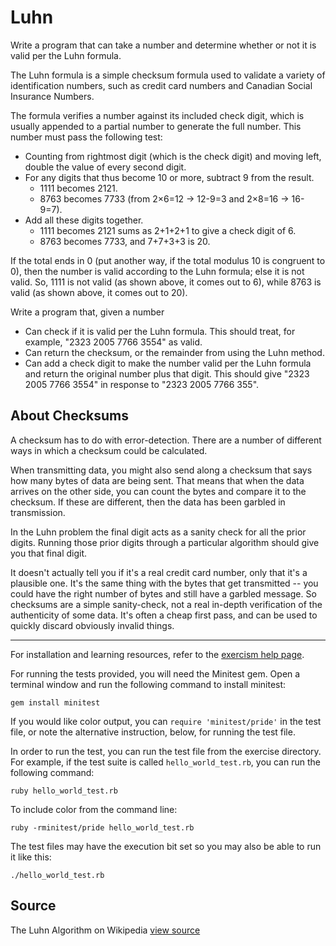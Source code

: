 # Luhn

Write a program that can take a number and determine whether or not it is valid per the Luhn formula.

The Luhn formula is a simple checksum formula used to validate a variety
of identification numbers, such as credit card numbers and Canadian
Social Insurance Numbers.

The formula verifies a number against its included check digit, which is
usually appended to a partial number to generate the full number. This
number must pass the following test:

- Counting from rightmost digit (which is the check digit) and moving
  left, double the value of every second digit.
- For any digits that thus become 10 or more, subtract 9 from the
  result.
  - 1111 becomes 2121.
  - 8763 becomes 7733 (from 2×6=12 → 12-9=3 and 2×8=16 → 16-9=7).
- Add all these digits together.
  - 1111 becomes 2121 sums as 2+1+2+1 to give a check digit of 6.
  - 8763 becomes 7733, and 7+7+3+3 is 20.

If the total ends in 0 (put another way, if the total modulus 10 is
congruent to 0), then the number is valid according to the Luhn formula;
else it is not valid. So, 1111 is not valid (as shown above, it comes
out to 6), while 8763 is valid (as shown above, it comes out to 20).

Write a program that, given a number

- Can check if it is valid per the Luhn formula. This should treat, for
  example, "2323 2005 7766 3554" as valid.
- Can return the checksum, or the remainder from using the Luhn method.
- Can add a check digit to make the number valid per the Luhn formula and
  return the original number plus that digit. This should give "2323 2005 7766
  3554" in response to "2323 2005 7766 355".

## About Checksums

A checksum has to do with error-detection. There are a number of different
ways in which a checksum could be calculated.

When transmitting data, you might also send along a checksum that says how
many bytes of data are being sent. That means that when the data arrives on
the other side, you can count the bytes and compare it to the checksum. If
these are different, then the data has been garbled in transmission.

In the Luhn problem the final digit acts as a sanity check for all the prior
digits. Running those prior digits through a particular algorithm should give
you that final digit.

It doesn't actually tell you if it's a real credit card number, only that it's
a plausible one. It's the same thing with the bytes that get transmitted --
you could have the right number of bytes and still have a garbled message. So
checksums are a simple sanity-check, not a real in-depth verification of the
authenticity of some data. It's often a cheap first pass, and can be used to
quickly discard obviously invalid things.


* * * *

For installation and learning resources, refer to the
[exercism help page](http://exercism.io/languages/ruby).

For running the tests provided, you will need the Minitest gem. Open a
terminal window and run the following command to install minitest:

    gem install minitest

If you would like color output, you can `require 'minitest/pride'` in
the test file, or note the alternative instruction, below, for running
the test file.

In order to run the test, you can run the test file from the exercise
directory. For example, if the test suite is called
`hello_world_test.rb`, you can run the following command:

    ruby hello_world_test.rb

To include color from the command line:

    ruby -rminitest/pride hello_world_test.rb

The test files may have the execution bit set so you may also be able to
run it like this:

    ./hello_world_test.rb


## Source

The Luhn Algorithm on Wikipedia [view source](http://en.wikipedia.org/wiki/Luhn_algorithm)

